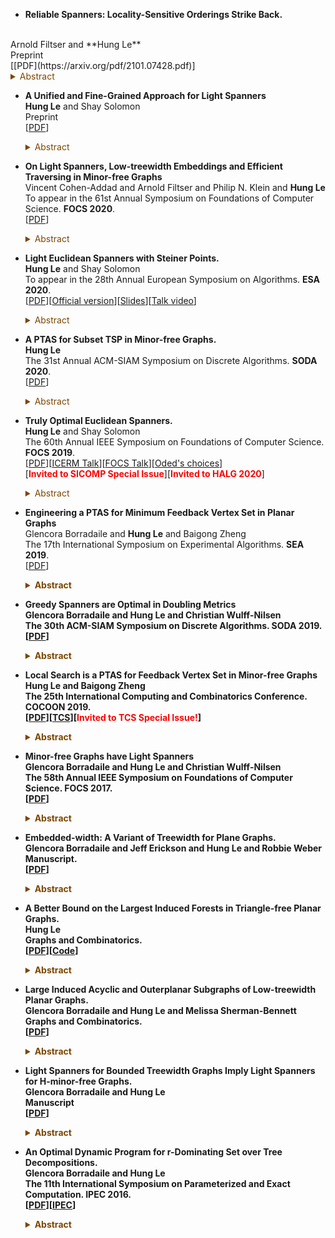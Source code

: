 - **Reliable Spanners: Locality-Sensitive Orderings Strike Back.**
<br>
Arnold Filtser and **Hung Le**
<br>
Preprint
<br>[[PDF](https://arxiv.org/pdf/2101.07428.pdf)]<br>
<details><summary style="color:#7C4700"> Abstract</summary>
<font color = "#7C4700">A highly desirable property of networks is robustness to failures. Consider a metric space $(X,d_X)$, a graph $H$ over $X$ is a $\vartheta$-reliable $t$-spanner if, for every set of failed vertices $B\subset X$, there is a superset $B^+\superseteq B$ such that the induced subgraph $H[X\setminus B]$ preserves all the distances between points in $X\setminus B^+$ up to a stretch factor $t$, while the expected size of $B^+$ is as most $(1+\vartheta)|B|$. Such a spanner could withstand a catastrophe: failure of even 90% of the network. Buchin, Har-Peled, and Ol{á}h [2019,2020], constructed very sparse reliable spanners with stretch $1+\epsilon$ for Euclidean space using locality-sensitive orderings. Har-Peled and Ol{á}h [2020] constructed reliable spanners for various non-Euclidean metric spaces using sparse covers. However, this second approach has an inherent dependency on the aspect ratio (a.k.a. spread) and gives sub-optimal stretch and sparsity parameters. 

Our contribution is twofold: 
<ul> <li>We construct a locality-sensitive ordering for doubling metrics with a small number of orderings. As a corollary, we obtain reliable spanners for doubling metrics matching the sparsity parameters of known reliable spanners for Euclidean space.</li>
<li>We introduce new types of locality-sensitive orderings suitable for non-Euclidean metrics and construct such orderings for various metric families. We then construct reliable spanners from the newly introduced locality-sensitive orderings via reliable $2$-hop spanners for paths. The number of edges in our spanner has no dependency on the spread.</li>
</ul></font>
</details>


- **A Unified and Fine-Grained Approach for Light Spanners**
  <br>
**Hung Le** and Shay Solomon
  <br>
  Preprint
  <br>[[PDF](https://arxiv.org/pdf/2008.10582.pdf)]<br>
  <details><summary style="color:#7C4700">Abstract</summary>
  <font color = "7C4700">
  Seminal works on light spanners from recent years provide near-optimal tradeoffs between the stretch and lightness of spanners in general graphs, minor-free graphs and doubling metrics.   In FOCS'19 the authors provided a <i>``truly optimal''</i> tradeoff (i.e., including the $\epsilon$-dependency, where $\epsilon$ appears in both the stretch and lightness) for Euclidean low-dimensional spaces. Some of these papers employ inherently different techniques than others (e.g., the technique of Chechik and Wulff-Nilsen [SODA20] requires large stretch while others are naturally suitable to stretch $1+\epsilon$). Moreover, the runtime of these constructions is rather high.<br>
  
  In this work we present a unified and fine-grained approach for light spanners.
  Besides the obvious theoretical importance of unification, we demonstrate the power of our approach in obtaining (1) stronger lightness bounds, and (2) faster construction times. Our results include:
  <ul><li> $K_r$-minor-free graphs:
  <ul> <li> <i>A <b> truly optimal</b> spanner.</i> We provide a  $(1+\epsilon)$-spanner with lightness $\tilde{O}_{r,\epsilon}( \frac{r}{\epsilon} + \frac{1}{\epsilon^2})$, where $\tilde{O}_{r,\epsilon}$ suppresses $\mathsf{polylog}$ factors of $1/\epsilon$ and $r$, improving the lightness bound $\tilde{O}_{r,\epsilon}( \frac{r}{\epsilon^3})$ of Borradaile, Le and Wulff-Nilsen [FOCS17]. We complement our upper bound with a highly nontrivial lower bound construction, for which any $(1+\epsilon)$-spanner must have lightness $\Omega(\frac{r}{\epsilon} + \frac{1}{\epsilon^2})$.</li>
  <li><i>A <b> fast </b> construction.</i> Increasing the lightness bound by an additive term of $O(\frac{1}{\epsilon^4})$ allows us to achieve a runtime of $\tilde{O}_r(n r \alpha(nr, n))$, where $\alpha(.,.)$ is the inverse Ackermann function. The previous state-of-the-art runtime is  $O(n^2 r)$.</li>
  </ul>
  </li>
  <li>General graphs:
  <ul><li> <i>A <b>truly optimal</b> spanner--- almost</i>. We provide a $(2k-1)(1+\epsilon)$-spanner (for any $k \geq 2, \epsilon < 1$) with lightness $O(\frac{g(n,k)}{\epsilon})$, where $g(n,k)$ is the minimum sparsity of $n$-vertex graphs with girth $2k+1$. (Recall that $g(n,k) = O(n^{1/k})$  and Erdos' girth conjecture is that $g(n,k) = \Theta(n^{1/k})$.)  The previous state-of-the-art lightness by Chechik and Wulff-Nilsen [SODA20] is $O(n^{1/k}\epsilon^{-(3+\frac{1}{k})})$.</li>
  <li><i> A <b>fast</b> construction.</i> A $(2k-1)(1+\epsilon)$-spanner with lightness $O_{\epsilon}(n^{1/k})$ can be constructed in $O_{\epsilon}(m \alpha(m,n))$ time; the lightness bound is optimal up to the $\epsilon$-dependency and assuming Erdos' girth conjecture. In particular, when $m = \Omega(n \log^* n)$, the runtime is <i>linear</i> in $m$. The previous state-of-the-art runtime of such a spanner is super-quadratic in $n$.</li>
  </ul>
  </li>
  <li>Low dimensional Euclidean spaces: For any point set in $\mathbb{R}^d$ and constant $d\geq 3$, we construct a Euclidean $(1+\epsilon)$-spanner with lightness $\tilde{O}_{\epsilon}(\epsilon^{-(d+1)/2})$  using \emph{Steiner points}. Our result implies that Steiner points help in reducing the lightness of Euclidean $(1+\epsilon)$-spanners almost quadratically. Previously, this fact was only known for point sets with small spread [LS,ESA20].</li>
  <li>High dimensional Euclidean and normed spaces:
  We provide a construction of spanners that improves the previous state-of-the-art lightness and size.</li>
  </ul>
  </font>
  </details>


- **On Light Spanners, Low-treewidth Embeddings and Efficient Traversing in Minor-free Graphs**
  <br>
Vincent Cohen-Addad and  Arnold Filtser and Philip N. Klein and **Hung Le**
  <br>
  To appear in the 61st Annual Symposium on Foundations of Computer Science. **FOCS 2020**.
  <br>[[PDF](https://arxiv.org/abs/2009.05039)]<br>
  <details><summary style="color:#7C4700">Abstract</summary>
  <font color = "7C4700">Understanding the structure of minor-free metrics, namely shortest path metrics obtained
      over a weighted graph excluding a fixed minor, has been an important research direction
      since the fundamental work of Robertson and Seymour. A fundamental idea that helps both to understand the structural properties of these metrics     and lead to strong algorithmic results is to construct a ``small-complexity''      graph that approximately preserves distances between pairs of points of the metric. We show the two following structural results for minor-free metrics:<br>
      <ul><li>Construction of a <i>light</i> subset spanner. Given a  subset of vertices called terminals, and $\epsilon$,  in polynomial time we construct a subgraph that
      preserves all pairwise distances between terminals up to a multiplicative $1+\epsilon$ factor, of total weight at most $O_{\epsilon}(1)$ times the weight of the minimal Steiner tree spanning the terminals.</li>
      <li>Construction of a stochastic metric embedding into low treewidth graphs with expected additive distortion $\epsilon D$. Namely, given a minor free graph $G=(V,E,w)$ of diameter $D$, and parameter $\epsilon$, we construct a distribution $\mathcal{D}$ over dominating metric embeddings into  treewidth-$O_{\epsilon}(\log n)$ graphs such that $\forall u,v\in V$, $\mathbb{E}_{f\sim\mathcal{D}}[d_H(f(u),f(v))]\le d_G(u,v)+\epsilon D$.</li>
      </ul>
    One of our important technical contributions is a novel framework that allows us to reduce <i>both problems</i> to problems on simpler graphs of <i>bounded diameter</i> that we solve using a new decomposition. Our results have the following algorithmic consequences: (1) the first efficient approximation scheme for subset TSP in minor-free metrics; (2) the first approximation scheme for vehicle routing with bounded capacity in minor-free metrics; (3) the first efficient approximation scheme for vehicle routing with bounded capacity on bounded genus metrics.
      En route to the latter result, we design the first FPT approximation scheme for vehicle routing with  bounded capacity on bounded treewidth graphs (parameterized by the treewidth). </font>
  </details>

- **Light Euclidean Spanners with Steiner Points.**
  <br>
  **Hung Le** and Shay Solomon
  <br>
  To appear in the 28th Annual European Symposium on Algorithms. **ESA 2020**.
  <br>[[PDF](https://arxiv.org/pdf/2007.11636.pdf)][[Official version](https://drops.dagstuhl.de/opus/frontdoor.php?source_opus=12933)][[Slides](http://hunglvosu.github.io/files/ESA20-talk.pdf)][[Talk video](https://www.youtube.com/watch?v=mg-GFukfhUQ)]<br>
  <details><summary style="color:#7C4700">Abstract</summary>
  <font color = "#7C4700">The FOCS'19 paper of Le and Solomon, culminating a long line of research on Euclidean spanners, proves that the lightness  (normalized weight) of the greedy $(1+\epsilon)$-spanner in $\mathbb{R}^d$ is   $\tilde{O}(\epsilon^{-d})$ for any $d = O(1)$ and any $\epsilon = \Omega(n^{-\frac{1}{d-1}})$  (where $\tilde{O}$ hides polylogarithmic factors of $\frac{1}{\epsilon}$),  and also shows the existence of point sets in $\mathbb{R}^d$ for which any $(1+\epsilon)$-spanner must have lightness $\Omega(\epsilon^{-d})$. Given this tight bound on the lightness, a natural arising question is whether a better lightness bound can be achieved using <i>Steiner points</i>.<br><br>

  Our first result is a construction of Steiner spanners  in $\mathbb{R}^2$ with lightness $O(\epsilon^{-1} \log \Delta)$, where $\Delta$ is the spread of the point set. In the regime 
  of $\Delta \ll 2^{1/\epsilon}$, this provides an improvement over the lightness bound of Le and Solomon [FOCS 2019]; 
  this regime of parameters is of practical interest, as point sets arising in real-life applications 
  (e.g., for various random distributions) have polynomially bounded spread, while in spanner applications $\epsilon$ often controls the precision, and it sometimes needs to be much smaller than $O(1/\log n)$. Moreover, for spread polynomially bounded in $1/\epsilon$, this upper bound 
  provides a quadratic improvement over the non-Steiner bound of Le and Solomon [FOCS 2019], We then demonstrate that such a light spanner can be constructed in $O_{\epsilon}(n)$ time for polynomially bounded spread, where $O_{\epsilon}$ hides a factor of $\mathrm{poly}(\frac{1}{\epsilon})$. Finally, we extend the construction to higher dimensions, proving a lightness upper bound of $\tilde{O}(\epsilon^{-(d+1)/2} + \epsilon^{-2}\log \Delta)$ for any $3\leq d = O(1)$ and any $\epsilon = \Omega(n^{-\frac{1}{d-1}})$.</font>
  </details>
  
- **A PTAS for Subset TSP in Minor-free Graphs.**
  <br>
  **Hung Le**
  <br>
   The 31st Annual ACM-SIAM Symposium on Discrete Algorithms. **SODA 2020**.
  <br>[[PDF](https://arxiv.org/pdf/1804.01588.pdf)]<br>
  <details><summary style="color:#7C4700"> Abstract</summary>
  <font color = "#7C4700">We give the first polynomial time approximation scheme (PTAS) for the subset Traveling Salesperson Problem (TSP) in minor-free graphs.  This resolves a long standing open problem in a long line of work on designing PTASes for TSP in minor-closed families initiated by Grigni, Koutsoupias, and  Papadimitriou [FOCS'95]. The main technical ingredient in our PTAS is a  construction of a nearly light subset $(1+\epsilon)$-spanner for any given edge-weighted minor-free graph. This construction is based on a necessary and sufficient condition given by <i>sparse spanner oracles</i>: light subset spanners exist if and only if sparse spanner oracles exist. This relationship allows us to obtain two new results:
    <ul> <li>A $(1+\epsilon)$-spanner with lightness $O(\epsilon^{-d+2})$ for any doubling metric of constant dimension $d$. This improves the earlier lightness bound $\epsilon^{-O(d)}$ obtained by Borradaile, Le and Wulff-Nilsen [SODA`19].</li>
    <li>A $(1+\epsilon)$-spanner with sublinear lightness for any metric of constant correlation dimension. Previously, no spanner with non-trivial lightness was known.</li>
    </ul></font>
  </details>
  

- **Truly Optimal Euclidean Spanners.**
    <br>**Hung Le** and Shay Solomon
    <br> The 60th Annual IEEE Symposium on Foundations of Computer Science. **FOCS 2019**.
    <br>[[PDF](https://arxiv.org/pdf/1904.12042.pdf)][[ICERM Talk](https://icerm.brown.edu/video_archive/?play=1909)][[FOCS Talk](https://www.youtube.com/watch?v=W1_ORIqZGFE&list=PL3DbynX8gwfLXOsziSLaVmiLKKjedlvks&index=73)][[Oded's choices](http://www.wisdom.weizmann.ac.il/~oded/MC/281.html)]<br>[<font color = "red"><b>Invited to SICOMP Special Issue</b></font>][<font color = "red"><b>Invited to HALG 2020</b></font>]
    <details><summary style="color:#7C4700">Abstract</summary>
    <font color = "#7C4700">Euclidean spanners are important geometric structures, having found numerous applications over the years. Cornerstone results in this area from the late 80s and early 90s state that for any $d$-dimensional $n$-point Euclidean space, there exists a $(1+\epsilon)$-spanner with $ O(n\epsilon^{-d+1})$ edges and lightness (normalized weight) $O(\epsilon^{-2d})$. Surprisingly, the fundamental question of whether or not these dependencies on $\epsilon$ and $d$ for small $d$ can be improved  has remained elusive, even for $d = 2$.
    This question naturally arises in any application of Euclidean spanners where precision is a necessity (thus $\epsilon$ is tiny). In the most extreme case $\epsilon$ is inverse polynomial in $n$, and then one could potentially improve the size and lightness bounds by factors that are polynomial in $n$. <br><br>

    The state-of-the-art bounds $O(n\epsilon^{-d+1})$  and $O(\epsilon^{-2d})$ on the size and lightness of spanners are realized by the <i> greedy</i> spanner.
    In 2016, Filtser and Solomon [PODC 16] proved that, in low dimensional spaces, the greedy spanner is ``near-optimal''; informally, their result states that the greedy spanner for dimension $d$ is just as sparse and light as any other spanner <i>but for dimension larger by a constant factor</i>. Hence the question of whether the greedy spanner is truly optimal remained open to date.<br><br>

    The contribution of this paper is two-fold.
    <ul>
    <li> We resolve these longstanding questions by nailing down the exact dependencies on $\epsilon$ and $d$ and showing that the greedy spanner is truly optimal.
    Specifically, for any $d= O(1), \epsilon = \Omega({n}^{-\frac{1}{d-1}})$:
    <ul>
    <li> We show that any $(1+\epsilon)$-spanner must have $\Omega(n\epsilon^{-d+1})$ edges,  implying that the greedy (and other) spanners achieve the optimal size. </li>
    <li> We show that any $(1+\epsilon)$-spanner must have lightness $\Omega(\epsilon^{-d})$,
    and then improve the upper bound on the lightness of the greedy spanner from $O(\epsilon^{-2d})$   to $O(\epsilon^{-d}\log \frac{1}{\epsilon})$.</li>
    </ul></li>
    <li> We then complement our negative result for the size of spanners with a  rather counterintuitive positive result: Steiner points lead to a quadratic improvement in the size of spanners! Our bound for the size of Steiner spanners is tight as well (up to lower-order terms). </li>
    </ul></font>
    </details>

- **Engineering a PTAS for Minimum Feedback Vertex Set in Planar Graphs**
  <br>
  Glencora Borradaile and **Hung Le** and Baigong Zheng
  <br>The 17th International Symposium on Experimental Algorithms. **SEA 2019**.
  <br>[[PDF](https://link.springer.com/chapter/10.1007/978-3-030-34029-2_7)]<b>
  <details><summary style="color:#7C4700">Abstract</summary>
  <font color = "#7C4700"> We investigate the practicality of approximation schemes for optimization problems in planar graphs based on balanced separators.  The first polynomial-time approximation schemes (PTASes) for problems in planar graphs were based on balanced separators, wherein graphs are recursively decomposed into small enough pieces in which optimal solutions can be found by brute force or other methods.  However, this technique was supplanted by the more modern and (theoretically) more efficient approach of decomposing a planar graph into graphs of bounded treewidth, in which optimal solutions are found by dynamic programming.  While the latter approach has been tested experimentally, the former approach has not.<br><br>

   To test the separator-based method, we examine the minimum feedback vertex set (FVS) problem in planar graphs.  We propose a new, simple $O(n \log n)$-time approximation scheme for FVS using balanced separators and a {\em linear kernel}.  The linear kernel reduces the size of the graph to be linear in the size of the optimal solution.  In doing so, we correct a reduction rule in Bonamy and Kowalik's linear kernel for FVS.  We implemented this PTAS and evaluated its performance on large synthetic and real-world planar graphs.  Unlike earlier planar PTAS engineering results, our implementation guarantees the theoretical error bounds on all tested graphs.</font>
  </details>


- **Greedy Spanners are Optimal in Doubling Metrics**
   <br> Glencora Borradaile and **Hung Le** and Christian Wulff-Nilsen
  <br> The 30th ACM-SIAM Symposium on Discrete Algorithms. **SODA 2019**.
  <br>[[PDF](https://arxiv.org/pdf/1712.05007.pdf)]<br>
  <details><summary style="color:#7C4700">Abstract</summary>
  <font color = "#7C4700">We show that the greedy spanner algorithm constructs a $(1+\epsilon)$-spanner of weight $\epsilon^{-O(d)}w(\mathrm{MST})$ for a point set in metrics of doubling dimension $d$, resolving an open problem posed by Gottlieb [FOCS 15]. Our result generalizes the result by Narasimhan and Smid who showed that a point set in $d$-dimension Euclidean space has a $(1+\epsilon)$-spanner of weight at most $\epsilon^{-O(d)}w(\mathrm{MST})$. Our proof only uses  the packing property of doubling metrics and greatly simplifies the proof of the same result in Euclidean space. </font>
  </details>

- **Local Search is a PTAS for Feedback Vertex Set in Minor-free Graphs**
  <br>**Hung Le** and Baigong Zheng
  <br> The 25th International Computing and Combinatorics Conference. **COCOON 2019**.
  <br>[[PDF](https://arxiv.org/pdf/1804.06428.pdf)][[TCS](https://www.sciencedirect.com/science/article/pii/S0304397520302747)][<font color = "red"><b>Invited to TCS Special Issue!</b></font>]
   <details><summary style="color:#7C4700">Abstract</summary>
   <font color = "#7C4700">We show that an extremely simple local search gives a PTAS for the Feedback Vertex Set (FVS) problem in minor-free graphs. It keeps exchanging a constant number of vertices to improve the current solution until a local optimum is reached. The previous PTAS by Fomin, Lokshtanov, Raman and Saurabh, despite theoretical efficiency, is much more complicated in the sense that it combines many advanced algorithmic tools  such as contraction decomposition framework by Demaine and Hajiaghayi, Courcelle's theorem and the Robertson and Seymour decomposition. <br><br>

     Our main technical contribution is to show that the local optimum only differs the global optimum by a $(1+\epsilon)$ factor. We do so by introducing Steiner points, those who are not in the local and optimal solutions,  to the standard analysis of local search. We believe that our technique is of independent interest. </font>
    </details>


- **Minor-free Graphs have Light Spanners**
  <br> Glencora Borradaile and **Hung Le** and Christian Wulff-Nilsen
  <br> The 58th Annual IEEE Symposium on Foundations of Computer Science. **FOCS 2017**.
  <br> [[PDF](https://arxiv.org/pdf/1711.00821.pdf)]<br>
  <details><summary style="color:#7C4700">Abstract</summary>
  <font color = "#7C4700">We show that every $H$-minor-free graph has a light (1+ε)-spanner, resolving an open problem of Grigni and Sissokho and proving a conjecture of Grigni and Hung. Our lightness bound is:
   $$O(\frac{|V(H)\sqrt{\log |V(H)|}|}{\epsilon^3}\log\frac{1}{\epsilon})$$
   That is, it has a practical dependency on the size of the minor H. Our result also implies that the polynomial time approximation scheme (PTAS) for the Travelling Salesperson Problem (TSP) in H-minor-free graphs by Demaine, Hajiaghayi and Kawarabayashi is an efficient PTAS whose running time is $2^{\mathrm{poly}(\frac{1}{\epsilon})}n^{O(1)}$ Our techniques significantly deviate from existing lines of research on spanners for H-minor-free graphs, but build upon the work of Chechik and Wulff-Nilsen for spanners of general graphs.</font>
  </details>


- **Embedded-width: A Variant of Treewidth for Plane Graphs.**
  <br> Glencora Borradaile and Jeff Erickson and **Hung Le** and Robbie Weber
  <br> Manuscript.
  <br>[[PDF](https://arxiv.org/pdf/1703.07532.pdf)]<br>
  <details><summary style="color:#7C4700">Abstract</summary>
  <font color = "#7C4700">We define a special case of tree decompositions for planar graphs that respect a given embedding of the graph. We study the analogous width of the resulting decomposition we call the <i>embedded-width</i> of a plane graph. We show both upper bounds and lower bounds for the embedded-width of a graph in terms of its treewidth and describe a fixed parameter tractable algorithm to calculate the embedded-width of a plane graph. To do so, we give novel bounds on the size of matchings in planar graphs.</font>
  </details>


- **A Better Bound on the Largest Induced Forests in Triangle-free Planar Graphs.**
  <br> **Hung Le**
  <br> Graphs and Combinatorics.
  <br>[[PDF](https://arxiv.org/pdf/1611.04546.pdf)][[Code](http://web.engr.oregonstate.edu/~lehu/res/lp_final.lp)]<br>
  <details><summary style="color:#7C4700">Abstract</summary>
  <font color = "#7C4700">It is well-known that there exists a triangle-free planar graph of $n$ vertices such that the largest induced forest has order at most $\frac{5n}{8}$. Salavatipour proved that there is a forest of order at least $\frac{5n}{9.41}$ in any triangle-free planar graph of $n$ vertices.  Dross, Montassier and Pinlou improved Salavatipour's bound to $\frac{5n}{9.17}$. In this work, we further improve the bound to  $\frac{5n}{9}$. Our technique is inspired by the recent ideas from Lukot'ka, Mazak and Zhu.</font>
  </details>


- **Large Induced Acyclic and Outerplanar Subgraphs of Low-treewidth Planar Graphs.**
  <br> Glencora Borradaile and **Hung Le** and Melissa Sherman-Bennett
  <br> Graphs and Combinatorics.
  <br>[[PDF](https://arxiv.org/pdf/1711.00212.pdf)]<br>
  <details><summary style="color:#7C4700">Abstract</summary>
  <font color = "#7C4700">Albertson and Berman conjectured that every planar graph has an induced forest on half of its vertices. The best known lower bound, due to Borodin, is that every planar graph has an induced forest on two fifths of its vertices. In a related result, Chartran and Kronk, proved that the vertices of every planar graph can be partitioned into three sets, each of which induce a forest.<br><br>
  
   We show tighter results for $2$-outerplanar graphs. We show that every $2$-outerplanar graph has an induced forest on at least half the vertices by showing that its vertices can be partitioned into two sets, each of which induces a forest. We also show that every $2$-outerplanar graph has an induced outerplanar graph on at least two-thirds of its vertices.</font>
  </details>


- **Light Spanners for Bounded Treewidth Graphs Imply Light Spanners for H-minor-free Graphs.**
  <br> Glencora Borradaile and **Hung Le**
  <br> Manuscript
  <br>[[PDF](https://arxiv.org/pdf/1703.10633.pdf)]<br>
  <details><summary style="color:#7C4700">Abstract</summary>
  <font color = "#7C4700">Grigni and Hung conjectured that $H$-minor-free graphs have $(1 + \epsilon)$-spanners that are light, that is, of weight $g(|H|,\epsilon)$ times the weight of the minimum spanning tree for some function $g$. This conjecture implies the efficient polynomial-time approximation scheme (PTAS) of the traveling salesperson problem in $H$-minor free graphs; that is, a PTAS whose running time is of the form $2^{f(\epsilon)}n^{O(1)}$ for some function f. The state of the art PTAS for TSP in H-minor-free- graphs has running time $n^{\mathrm{poly}(1/\epsilon)}$. We take a further step toward proving this conjecture by showing that if the bounded treewidth graphs have light greedy spanners, then the conjecture is true. We also prove that the greedy spanner of a bounded pathwidth graph is light and discuss the possibility of extending our proof to bounded treewidth graphs.</font>
  </details>


- **An Optimal Dynamic Program for r-Dominating Set over Tree Decompositions.**
  <br> Glencora Borradaile and **Hung Le**
  <br> The 11th International Symposium on Parameterized and Exact Computation. **IPEC 2016**.
  <br>[[PDF](https://arxiv.org/pdf/1502.00716.pdf)][[IPEC](http://drops.dagstuhl.de/opus/volltexte/2017/6919/pdf/LIPIcs-IPEC-2016-8.pdf)]<br>
  <details><summary style="color:#7C4700">Abstract</summary>
  <font color = "#7C4700">There has been recent progress in showing that the exponential dependence on treewidth in dynamic programming algorithms for solving NP-hard problems are optimal under the Strong Exponential Time Hypothesis (SETH). We extend this work to $r$-domination problems. In $r$-dominating set, one wished to find a minimum subset S of vertices such that every vertex of $G$ is within $r$ hops of some vertex in $S$. In connected $r$-dominating set, one additionally requires that the set induces a connected subgraph of $G$. We give a $O((2r + 1)^{\mathrm{tw}}n)$ time algorithm for $r$-dominating set and a $O((2r + 2)^{\mathrm{tw}}n^{O(1)})$ time algorithm for connected $r$-dominating set in $n$-vertex graphs of treewidth $\mathrm{tw}$. We show that the running time dependence on $r$ and $\mathrm{tw}$ is the best possible under SETH. This adds to earlier observations that a "+1" in the denominator is required for connectivity constraints.</font>
  </details>


